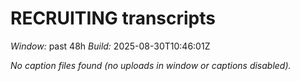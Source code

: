 # RECRUITING transcripts
_Window:_ past 48h
_Build:_ 2025-08-30T10:46:01Z

_No caption files found (no uploads in window or captions disabled)._ 
